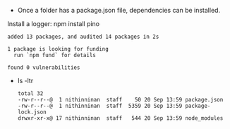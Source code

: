  - Once a folder has a package.json file, dependencies can be installed.

Install a logger: npm install pino

  ```
  added 13 packages, and audited 14 packages in 2s

  1 package is looking for funding
    run `npm fund` for details

  found 0 vulnerabilities
  ```

- ls -ltr
  ```
  total 32
  -rw-r--r--@  1 nithinninan  staff    50 20 Sep 13:59 package.json
  -rw-r--r--@  1 nithinninan  staff  5359 20 Sep 13:59 package-lock.json
  drwxr-xr-x@ 17 nithinninan  staff   544 20 Sep 13:59 node_modules
  ```
